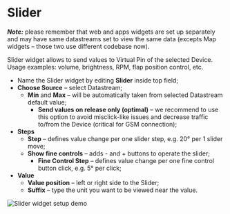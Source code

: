 # Slider

_**Note:**_ please remember that web and apps widgets are set up separately and may have same datastreams set to view the same data \(excepts Map widgets – those two use different codebase now\).  
  
Slider widget allows to send values to Virtual Pin of the selected Device.   
Usage examples: volume, brightness, RPM, flap position control, etc.

* Name the Slider widget by editing **Slider** inside top field; 
* **Choose Source** – select Datastream;
  * **Min** and **Max** – will be automatically taken from selected Datastream default value; 
    * **Send values on release only \(optimal\)** – we recommend to use this option to avoid misclick-like issues and decrease traffic to/from the Device \(critical for GSM connection\);  
* **Steps**  
  * **Step** – defines value change per one slider step, e.g. 20° per 1 slider move;
  * **Show fine controls** – adds - and + buttons to operate the slider;
    * **Fine Control Step** – defines value change per one fine control button click, e.g. 5° per click;
* **Value**  
  * **Value position** – left or right side to the Slider;
  * **Suffix** – type the unit you want to be viewed near the value.

![Slider widget setup demo](../../../.gitbook/assets/slider_setup.gif)


